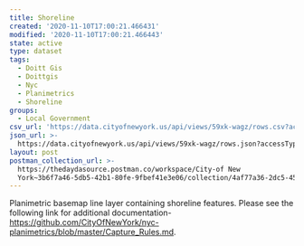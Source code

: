 ```yaml
---
title: Shoreline
created: '2020-11-10T17:00:21.466431'
modified: '2020-11-10T17:00:21.466443'
state: active
type: dataset
tags:
  - Doitt Gis
  - Doittgis
  - Nyc
  - Planimetrics
  - Shoreline
groups:
  - Local Government
csv_url: 'https://data.cityofnewyork.us/api/views/59xk-wagz/rows.csv?accessType=DOWNLOAD'
json_url: >-
  https://data.cityofnewyork.us/api/views/59xk-wagz/rows.json?accessType=DOWNLOAD
layout: post
postman_collection_url: >-
  https://thedaydasource.postman.co/workspace/City-of New
  York~3b6f7a46-5db5-42b1-80fe-9fbef41e3e06/collection/4af77a36-2dc5-452b-a0f6-bd9b39ad5fff
---
```

Planimetric basemap line layer containing shoreline features. Please see the following link for additional documentation- https://github.com/CityOfNewYork/nyc-planimetrics/blob/master/Capture_Rules.md.
